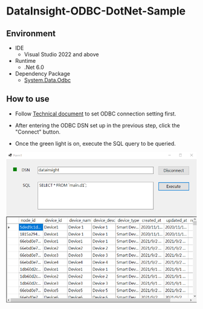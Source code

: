 # DataInsight-ODBC-DotNet-Sample

## Environment

* IDE
	* Visual Studio 2022 and above
* Runtime
	* .Net 6.0
* Dependency Package
	* [System.Data.Odbc](https://www.nuget.org/packages/System.Data.Odbc/)

## How to use
* Follow [Technical document](https://docs.wise-paas.advantech.com/preview/zh-tw/Guides_and_API_References/ApplicationServices/1647311791052238313/1680144365392639116) to set ODBC connection setting first. 

* After entering the ODBC DSN set up in the previous step, click the "Connect" button. 
* Once the green light is on, execute the SQL query to be queried.

![sample](sample.png)